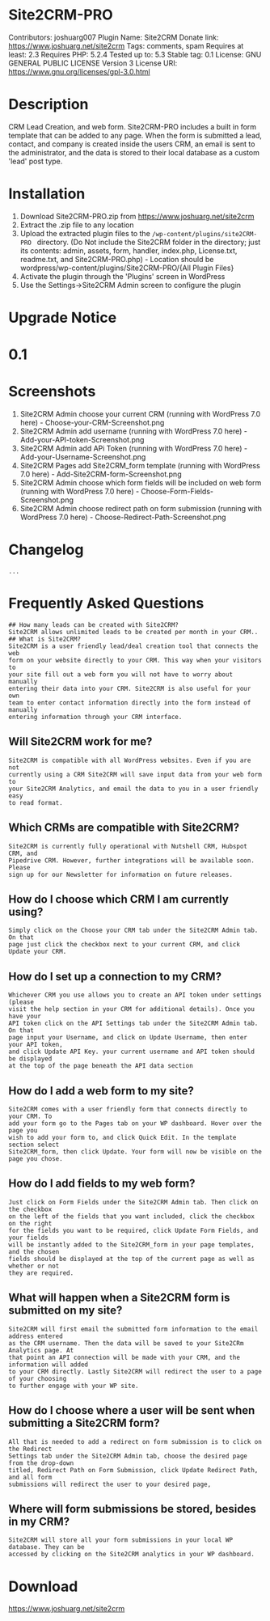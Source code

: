 #  Site2CRM-PRO
Contributors: joshuarg007
Plugin Name: Site2CRM
Donate link: https://www.joshuarg.net/site2crm
Tags: comments, spam
Requires at least: 2.3
Requires PHP: 5.2.4
Tested up to: 5.3
Stable tag: 0.1
License: GNU GENERAL PUBLIC LICENSE Version 3
License URI: https://www.gnu.org/licenses/gpl-3.0.html

#  Description
CRM Lead Creation, and web form. Site2CRM-PRO includes a built in form template that can be added to any page. When the form is submitted a lead, contact, and company is created inside the users CRM, an email is sent to the administrator, and the data is stored to their local database as a custom 'lead' post type.

# Installation
1. Download Site2CRM-PRO.zip from https://www.joshuarg.net/site2crm
2. Extract the .zip file to any location
3. Upload the extracted plugin files to the `/wp-content/plugins/site2CRM-PRO ` directory. (Do Not include the Site2CRM folder in the directory; just its contents: admin, assets, form, handler, index.php, License.txt, readme.txt, and Site2CRM-PRO.php) - Location should be wordpress/wp-content/plugins/Site2CRM-PRO/{All Plugin Files}
4. Activate the plugin through the 'Plugins' screen in WordPress
5. Use the Settings->Site2CRM Admin screen to configure the plugin

#  Upgrade Notice
#  0.1 # 

#  Screenshots 
1. Site2CRM Admin choose your current CRM (running with WordPress 7.0 here) - Choose-your-CRM-Screenshot.png
2. Site2CRM Admin add username (running with WordPress 7.0 here) - Add-your-API-token-Screenshot.png
3. Site2CRM Admin add APi Token (running with WordPress 7.0 here) - Add-your-Username-Screenshot.png
4. Site2CRM Pages add Site2CRM_form template (running with WordPress 7.0 here) - Add-Site2CRM-form-Screenshot.png
5. Site2CRM Admin choose which form fields will be included on web form (running with WordPress 7.0 here) - Choose-Form-Fields-Screenshot.png
6. Site2CRM Admin choose redirect path on form submission (running with WordPress 7.0 here) - Choose-Redirect-Path-Screenshot.png

#  Changelog
	...

#  Frequently Asked Questions 
	## How many leads can be created with Site2CRM?
    Site2CRM allows unlimited leads to be created per month in your CRM..
	## What is Site2CRM?
    Site2CRM is a user friendly lead/deal creation tool that connects the web 
	form on your website directly to your CRM. This way when your visitors to 
	your site fill out a web form you will not have to worry about manually 
	entering their data into your CRM. Site2CRM is also useful for your own 
	team to enter contact information directly into the form instead of manually 
	entering information through your CRM interface.
## Will Site2CRM work for me?
    Site2CRM is compatible with all WordPress websites. Even if you are not 
	currently using a CRM Site2CRM will save input data from your web form to 
	your Site2CRM Analytics, and email the data to you in a user friendly easy 
	to read format.
## Which CRMs are compatible with Site2CRM?
    Site2CRM is currently fully operational with Nutshell CRM, Hubspot CRM, and 
	Pipedrive CRM. However, further integrations will be available soon. Please 
	sign up for our Newsletter for information on future releases.
## How do I choose which CRM I am currently using?
    Simply click on the Choose your CRM tab under the Site2CRM Admin tab. On that 
	page just click the checkbox next to your current CRM, and click Update your CRM.
## How do I set up a connection to my CRM?
    Whichever CRM you use allows you to create an API token under settings (please 
	visit the help section in your CRM for additional details). Once you have your 
	API token click on the API Settings tab under the Site2CRM Admin tab. On that 
	page input your Username, and click on Update Username, then enter your API token, 
	and click Update API Key. your current username and API token should be displayed 
	at the top of the page beneath the API data section
## How do I add a web form to my site?
    Site2CRM comes with a user friendly form that connects directly to your CRM. To 
	add your form go to the Pages tab on your WP dashboard. Hover over the page you 
	wish to add your form to, and click Quick Edit. In the template section select 
	Site2CRM_form, then click Update. Your form will now be visible on the page you chose.
## How do I add fields to my web form?
    Just click on Form Fields under the Site2CRM Admin tab. Then click on the checkbox 
	on the left of the fields that you want included, click the checkbox on the right 
	for the fields you want to be required, click Update Form Fields, and your fields 
	will be instantly added to the Site2CRM_form in your page templates, and the chosen 
	fields should be displayed at the top of the current page as well as whether or not 
	they are required.
## What will happen when a Site2CRM form is submitted on my site?
    Site2CRM will first email the submitted form information to the email address entered 
	as the CRM username. Then the data will be saved to your Site2CRm Analytics page. At 
	that point an API connection will be made with your CRM, and the information will added 
	to your CRM directly. Lastly Site2CRM will redirect the user to a page of your choosing 
	to further engage with your WP site.
## How do I choose where a user will be sent when submitting a Site2CRM form?
    All that is needed to add a redirect on form submission is to click on the Redirect 
	Settings tab under the Site2CRM Admin tab, choose the desired page from the drop-down 
	titled, Redirect Path on Form Submission, click Update Redirect Path, and all form 
	submissions will redirect the user to your desired page,
## Where will form submissions be stored, besides in my CRM?
    Site2CRM will store all your form submissions in your local WP database. They can be 
	accessed by clicking on the Site2CRM analytics in your WP dashboard.

#  Download
https://www.joshuarg.net/site2crm
